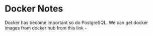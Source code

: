 # Docker Notes

Docker has become important so do PostgreSQL. We can get docker images from docker hub from this link - 